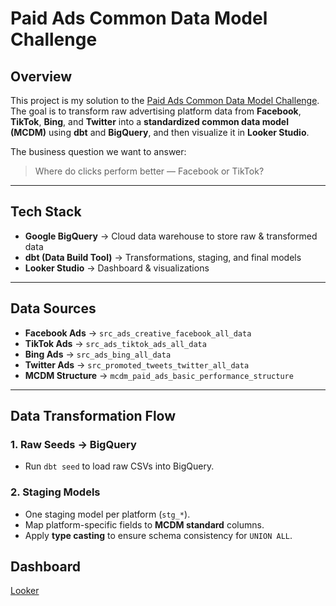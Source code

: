 # Paid Ads Common Data Model Challenge

## Overview
This project is my solution to the [Paid Ads Common Data Model Challenge](https://github.com/kobzevvv/paid-ads-common-data-model-challenge).  
The goal is to transform raw advertising platform data from **Facebook**, **TikTok**, **Bing**, and **Twitter** into a **standardized common data model (MCDM)** using **dbt** and **BigQuery**, and then visualize it in **Looker Studio**.

The business question we want to answer:  
> Where do clicks perform better — Facebook or TikTok?

---

## Tech Stack
- **Google BigQuery** → Cloud data warehouse to store raw & transformed data  
- **dbt (Data Build Tool)** → Transformations, staging, and final models  
- **Looker Studio** → Dashboard & visualizations    

---

## Data Sources
- **Facebook Ads** → `src_ads_creative_facebook_all_data`
- **TikTok Ads** → `src_ads_tiktok_ads_all_data`
- **Bing Ads** → `src_ads_bing_all_data`
- **Twitter Ads** → `src_promoted_tweets_twitter_all_data`
- **MCDM Structure** → `mcdm_paid_ads_basic_performance_structure`

---

## Data Transformation Flow

### 1. **Raw Seeds → BigQuery**
- Run `dbt seed` to load raw CSVs into BigQuery.

### 2. **Staging Models**
- One staging model per platform (`stg_*`).
- Map platform-specific fields to **MCDM standard** columns.
- Apply **type casting** to ensure schema consistency for `UNION ALL`.

## Dashboard
[Looker](https://lookerstudio.google.com/u/0/reporting/e76fe899-1819-4abc-9ac4-50598e79e3bd/page/tEnnC)
